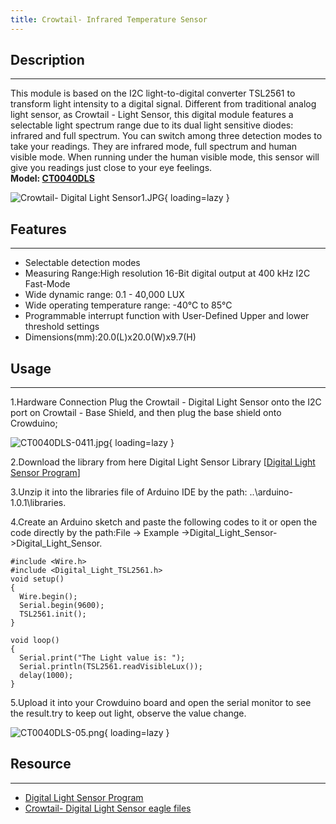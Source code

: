 ```yaml
---
title: Crowtail- Infrared Temperature Sensor
---
```


## Description
-----------

This module is based on the I2C light-to-digital converter TSL2561 to transform light intensity to a digital signal. Different from traditional analog light sensor, as Crowtail - Light Sensor, this digital module features a selectable light spectrum range due to its dual light sensitive diodes: infrared and full spectrum. You can switch among three detection modes to take your readings. They are infrared mode, full spectrum and human visible mode. When running under the human visible mode, this sensor will give you readings just close to your eye feelings.  
**Model: [CT0040DLS](http://www.elecrow.com/crowtail-digital-light-sensor-p-1488.html)**

![Crowtail- Digital Light Sensor1.JPG](https://wiki.elecrow.com/images/thumb/e/e2/Crowtail-_Digital_Light_Sensor1.JPG/600px-Crowtail-_Digital_Light_Sensor1.JPG){ loading=lazy }

## Features
--------

- Selectable detection modes
- Measuring Range:High resolution 16-Bit digital output at 400 kHz I2C Fast-Mode
- Wide dynamic range: 0.1 - 40,000 LUX
- Wide operating temperature range: -40°C to 85°C
- Programmable interrupt function with User-Defined Upper and lower threshold settings
- Dimensions(mm):20.0(L)x20.0(W)x9.7(H)

## Usage
-----

1.Hardware Connection
Plug the Crowtail - Digital Light Sensor onto the I2C port on Crowtail - Base Shield, and then plug the base shield onto Crowduino;

![CT0040DLS-0411.jpg](https://wiki.elecrow.com/images/thumb/c/c0/CT0040DLS-0411.jpg/600px-CT0040DLS-0411.jpg){ loading=lazy }

2.Download the library from here Digital Light Sensor Library \[[Digital Light Sensor Program](./files/Digital-Light-Sensor-zip.md)\]

3.Unzip it into the libraries file of Arduino IDE by the path: ..\\arduino-1.0.1\\libraries.

4.Create an Arduino sketch and paste the following codes to it or open the code directly by the path:File -&gt; Example -&gt;Digital\_Light\_Sensor-&gt;Digital\_Light\_Sensor.

```
#include <Wire.h>
#include <Digital_Light_TSL2561.h>
void setup()
{
  Wire.begin();
  Serial.begin(9600);
  TSL2561.init();
}

void loop()
{
  Serial.print("The Light value is: ");
  Serial.println(TSL2561.readVisibleLux());
  delay(1000);
}
```

5.Upload it into your Crowduino board and open the serial monitor to see the result.try to keep out light, observe the value change.

![CT0040DLS-05.png](https://wiki.elecrow.com/images/0/0b/CT0040DLS-05.png){ loading=lazy }

## Resource
--------

- [Digital Light Sensor Program](./files/Digital-Light-Sensor-zip.md)
- [Crowtail- Digital Light Sensor eagle files](./files/Crowtail-Digital-Light-Sensor-v1.0-zip.md)
